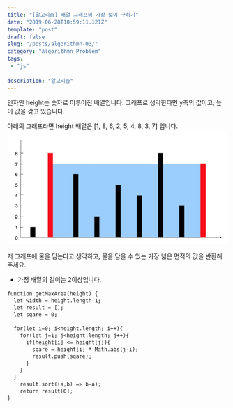 ```yaml
---
title: "[알고리즘] 배열 그래프의 가장 넓이 구하기"
date: "2019-06-28T10:59:11.121Z"
template: "post"
draft: false
slug: "/posts/algorithmn-03/"
category: "Algorithmn Problem"
tags:
 - "js"

description: "알고리즘"
---
```


인자인 height는 숫자로 이루어진 배열입니다.
그래프로 생각한다면 y축의 값이고, 높이 값을 갖고 있습니다.

아래의 그래프라면 height 배열은 [1, 8, 6, 2, 5, 4, 8, 3, 7] 입니다.
![](/media/algorithmn3.png)

저 그래프에 물을 담는다고 생각하고, 
물을 담을 수 있는 가장 넓은 면적의 값을 반환해주세요.

* 가정
배열의 길이는 2이상입니다.
```
function getMaxArea(height) {
  let width = height.length-1;
  let result = [];
  let sqare = 0;
  
  for(let i=0; i<height.length; i++){
    for(let j=1; j<height.length; j++){
      if(height[i] <= height[j]){
        sqare = height[i] * Math.abs(j-i);
        result.push(sqare);
      }
    }
  }
    result.sort((a,b) => b-a);
    return result[0];
}
```